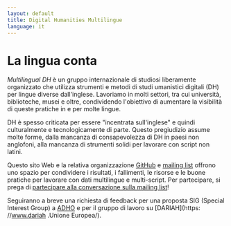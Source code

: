 ```yaml
---
layout: default
title: Digital Humanities Multilingue
language: it
---
```


# La lingua conta

*Multilingual DH* è un gruppo internazionale di studiosi liberamente organizzato che utilizza strumenti e metodi di studi umanistici digitali (DH) per lingue diverse dall'inglese. Lavoriamo in molti settori, tra cui università, biblioteche, musei e oltre, condividendo l'obiettivo di aumentare la visibilità di queste pratiche in e per molte lingue.

DH è spesso criticata per essere "incentrata sull'inglese" e quindi culturalmente e tecnologicamente di parte. Questo pregiudizio assume molte forme, dalla mancanza di consapevolezza di DH in paesi non anglofoni, alla mancanza di strumenti solidi per lavorare con script non latini.

Questo sito Web e la relativa organizzazione [GitHub](https://github.com/multilingual-dh) e [mailing list](https://mailman.stanford.edu/mailman/listinfo/multilingual-dh) offrono uno spazio per condividere i risultati, i fallimenti, le risorse e le buone pratiche per lavorare con dati multilingue e multi-script. Per partecipare, si prega di [partecipare alla conversazione sulla mailing list](https://mailman.stanford.edu/mailman/listinfo/multilingual-dh)!

Seguiranno a breve una richiesta di feedback per una proposta SIG (Special Interest Group) a [ADHO](http://adho.org/) e per il gruppo di lavoro su [DARIAH](https: //www.dariah .Unione Europea/).
